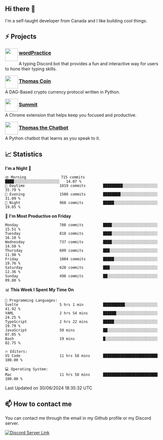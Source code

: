 <h2>Hi there 👋</h2>

<p>I'm a self-taught developer from Canada and I like building cool things.</p>

<h2>⚡ Projects</h2>

<img align="left" src="https://i.imgur.com/BIzs17V.png" width="42" height="42" />
<h3><a target="_blank" href="https://wordpractice.principle.sh/">wordPractice</a></h3>
<p>A typing Discord bot that provides a fun and interactive way for users to hone their typing skills.</p>

<img align="left" src="https://i.imgur.com/4FdQpgN.png" width="42" height="42" />
<h3><a href="https://github.com/principle105/thomas-coin">Thomas Coin</a></h3>
<p>A DAG-Based crypto currency protocol written in Python.</p>

<img align="left" src="https://i.imgur.com/Ly8Atho.png" width="42" height="42" />
<h3><a href="https://summit.sh/">Summit</a></h3>
<p>A Chrome extension that helps keep you focused and productive.</p>

<img align="left" src="https://i.imgur.com/hA9YF2s.png" width="42" height="42" />
<h3><a href="https://github.com/principle105/thomasthechatbot">Thomas the Chatbot</a></h3>
<p>A Python chatbot that learns as you speak to it.</p>

<h2>📈 Statistics</h2>

<!--START_SECTION:waka-->
**I'm a Night 🦉** 

```text
🌞 Morning                715 commits         ████░░░░░░░░░░░░░░░░░░░░░   14.07 % 
🌆 Daytime                1819 commits        █████████░░░░░░░░░░░░░░░░   35.79 % 
🌃 Evening                1580 commits        ████████░░░░░░░░░░░░░░░░░   31.09 % 
🌙 Night                  968 commits         █████░░░░░░░░░░░░░░░░░░░░   19.05 % 
```
📅 **I'm Most Productive on Friday** 

```text
Monday                   788 commits         ████░░░░░░░░░░░░░░░░░░░░░   15.51 % 
Tuesday                  818 commits         ████░░░░░░░░░░░░░░░░░░░░░   16.10 % 
Wednesday                737 commits         ████░░░░░░░░░░░░░░░░░░░░░   14.50 % 
Thursday                 609 commits         ███░░░░░░░░░░░░░░░░░░░░░░   11.98 % 
Friday                   1004 commits        █████░░░░░░░░░░░░░░░░░░░░   19.76 % 
Saturday                 628 commits         ███░░░░░░░░░░░░░░░░░░░░░░   12.36 % 
Sunday                   498 commits         ██░░░░░░░░░░░░░░░░░░░░░░░   09.80 % 
```


📊 **This Week I Spent My Time On** 

```text
💬 Programming Languages: 
Svelte                   5 hrs 1 min         ██████████░░░░░░░░░░░░░░░   41.92 % 
YAML                     2 hrs 54 mins       ██████░░░░░░░░░░░░░░░░░░░   24.25 % 
TypeScript               2 hrs 22 mins       █████░░░░░░░░░░░░░░░░░░░░   19.79 % 
JavaScript               50 mins             ██░░░░░░░░░░░░░░░░░░░░░░░   07.05 % 
Bash                     19 mins             █░░░░░░░░░░░░░░░░░░░░░░░░   02.75 % 

🔥 Editors: 
VS Code                  11 hrs 58 mins      █████████████████████████   100.00 % 

💻 Operating System: 
Mac                      11 hrs 58 mins      █████████████████████████   100.00 % 
```


 Last Updated on 30/06/2024 18:35:32 UTC
<!--END_SECTION:waka-->

<h2>📫 How to contact me</h2>

You can contact me through the email in my Github profile or my Discord server.

[![Discord Server Link](https://dcbadge.vercel.app/api/server/DHnk46C)](https://discord.gg/DHnk46C)

